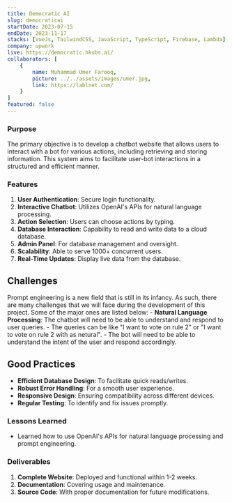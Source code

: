 ```yaml
---
title: Democratic AI
slug: democraticai
startDate: 2023-07-15
endDate: 2023-11-17
stacks: [VueJs, TailwindCSS, JavaScript, TypeScript, Firebase, Lambda]
company: upwork
live: https://democratic.hkubs.ai/
collaborators: [
    {
        name: Muhammad Umer Farooq,
        picture: ../../assets/images/umer.jpg,
        link: https://lablnet.com/
    }
]
featured: false
---
```


### Purpose
The primary objective is to develop a chatbot website that allows users to interact with a bot for various actions, including retrieving and storing information. This system aims to facilitate user-bot interactions in a structured and efficient manner.

### Features
1. **User Authentication**: Secure login functionality.
2. **Interactive Chatbot**: Utilizes OpenAI's APIs for natural language processing.
3. **Action Selection**: Users can choose actions by typing.
4. **Database Interaction**: Capability to read and write data to a cloud database.
5. **Admin Panel**: For database management and oversight.
6. **Scalability**: Able to serve 1000+ concurrent users.
7. **Real-Time Updates**: Display live data from the database.


## Challenges
Prompt engineering is a new field that is still in its infancy. As such, there are many challenges that we will face during the development of this project. Some of the major ones are listed below:
    - **Natural Language Processing**: The chatbot will need to be able to understand and respond to user queries.
        - The queries can be like "I want to vote on rule 2" or "I want to vote on rule 2 with as netural".
        - The bot will need to be able to understand the intent of the user and respond accordingly.

## Good Practices
- **Efficient Database Design**: To facilitate quick reads/writes.
- **Robust Error Handling**: For a smooth user experience.
- **Responsive Design**: Ensuring compatibility across different devices.
- **Regular Testing**: To identify and fix issues promptly.

### Lessons Learned
- Learned how to use OpenAI's APIs for natural language processing and prompt engineering.

### Deliverables
1. **Complete Website**: Deployed and functional within 1-2 weeks.
2. **Documentation**: Covering usage and maintenance.
3. **Source Code**: With proper documentation for future modifications.
